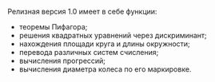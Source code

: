 Релизная версия 1.0 имеет в себе функции: 

- теоремы Пифагора; 
- решения квадратных уравнений через дискриминант; 
- нахождения площади круга и длины окружности; 
- перевода различных систем счисления; 
- вычисления прогрессий; 
- вычисления диаметра колеса по его маркировке.

